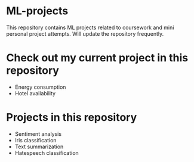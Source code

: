 # ML-projects

This repository contains ML projects related to coursework and mini personal project attempts. Will update the repository frequently.

# Check out my current project in this repository 

- Energy consumption
- Hotel availability

# Projects in this repository

- Sentiment analysis
- Iris classification
- Text summarization
- Hatespeech classification



